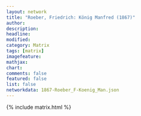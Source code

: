 ```yaml
---
layout: network
title: "Roeber, Friedrich: König Manfred (1867)"
author:
description:
headline:
modified:
category: Matrix
tags: [matrix]
imagefeature: 
mathjax: 
chart: 
comments: false
featured: false
list: false
networkdata: 1867-Roeber_F-Koenig_Man.json
---
```

{% include matrix.html %}
